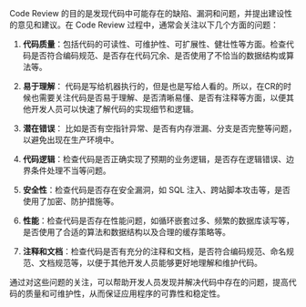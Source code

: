 Code Review 的目的是发现代码中可能存在的缺陷、漏洞和问题，并提出建设性的意见和建议。在 Code Review 过程中，通常会关注以下几个方面的问题：



1. **代码质量**：包括代码的可读性、可维护性、可扩展性、健壮性等方面。检查代码是否符合编码规范、是否存在代码冗余、是否使用了不恰当的数据结构或算法等。



2. **易于理解**： 代码是写给机器执行的，但是也是写给人看的。所以，在CR的时候也需要关注代码是否易于理解、是否清晰易懂、是否有注释等方面，以便其他开发人员可以快速了解代码的实现细节和逻辑。



3. **潜在错误**： 比如是否有空指针异常、是否有内存泄漏、分支是否完整等问题，以避免出现在生产环境中。



4. **代码逻辑**：检查代码是否正确实现了预期的业务逻辑，是否存在逻辑错误、边界条件处理不当等问题。



5. **安全性**：检查代码是否存在安全漏洞，如 SQL 注入、跨站脚本攻击等，是否使用了加密、防护措施等。



6. **性能**：检查代码是否存在性能问题，如循环嵌套过多、频繁的数据库读写等，是否使用了合适的算法和数据结构以及合理的缓存策略等。



7. **注释和文档**：检查代码是否有充分的注释和文档，是否符合编码规范、命名规范、文档规范等，以便于其他开发人员能够更好地理解和维护代码。



通过对这些问题的关注，可以帮助开发人员发现并解决代码中存在的问题，提高代码的质量和可维护性，从而保证应用程序的可靠性和稳定性。

